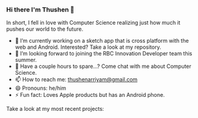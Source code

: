 ### Hi there I'm Thushen 👋 

In short, I fell in love with Computer Science realizing just how much it pushes our world to the future.

- 🔭 I’m currently working on a sketch app that is cross platform with the web and Android. Interested?  Take a look at my repository.
- 👯 I’m looking forward to joining the RBC Innovation Developer team this summer.
- 💬 Have a couple hours to spare…? Come chat with me about Computer Science.
- 📫 How to reach me: thushenarriyam@gmail.com
- 😄 Pronouns: he/him
- ⚡ Fun fact: Loves Apple products but has an Android phone.

Take a look at my most recent projects:
<!--
**arriyam/arriyam** is a ✨ _special_ ✨ repository because its `README.md` (this file) appears on your GitHub profile.

Here are some ideas to get you started:

- 🔭 I’m currently working on ...
- 🌱 I’m currently learning ...
- 👯 I’m looking to collaborate on ...
- 🤔 I’m looking for help with ...
- 💬 Ask me about ...
- 📫 How to reach me: ...
- 😄 Pronouns: ...
- ⚡ Fun fact: ...
-->
